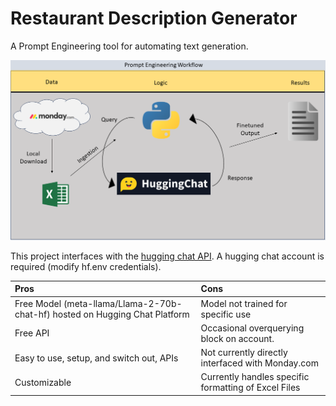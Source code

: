 # Restaurant Description Generator

A Prompt Engineering tool for automating text generation.

![alt text](https://github.com/gladstone-9/VeganFriendly_Fall2023/blob/main/Workflow_VeganFriendlyAutomation.png?raw=true)

This project interfaces with the [hugging chat API](https://github.com/Soulter/hugging-chat-api). A hugging chat account is required (modify hf.env credentials).



| Pros                   | Cons                      |
|:------------------------|:---------------------------|
| Free Model (meta-llama/Llama-2-70b-chat-hf) hosted on Hugging Chat Platform  | Model not trained for specific use                   |
| Free API                                                                     | Occasional overquerying block on account.            |
| Easy to use, setup, and switch out, APIs                                     | Not currently directly interfaced with Monday.com    | 
| Customizable                                                                 | Currently handles specific formatting of Excel Files |
